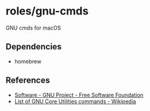 # roles/gnu-cmds
GNU cmds for macOS



## Dependencies
- homebrew



## References
- [Software - GNU Project - Free Software Foundation](https://www.gnu.org/software/software.html)
- [List of GNU Core Utilities commands - Wikipedia](https://en.wikipedia.org/wiki/List_of_GNU_Core_Utilities_commands)

